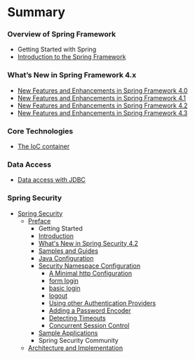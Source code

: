# Summary

### Overview of Spring Framework
- Getting Started with Spring
- [Introduction to the Spring Framework](/introduction/README.md)


### What’s New in Spring Framework 4.x
- [New Features and Enhancements in Spring Framework 4.0](/new-features-4.0/README.md)
- [New Features and Enhancements in Spring Framework 4.1](/new-features-4.1/README.md)
- [New Features and Enhancements in Spring Framework 4.2](/new-features-4.2/README.md)
- [New Features and Enhancements in Spring Framework 4.3](/new-features-4.3/README.md)


### Core Technologies
- [The IoC container](/ioc/README.md)


### Data Access
- [Data access with JDBC](/jdbc/README.md)


### Spring Security
- [Spring Security](/security/README.md)
  - [Preface](/security/preface/README.md)
    - Getting Started
    - [Introduction](/security/preface/introduction.md)
    - [What's New in Spring Security 4.2](/security/preface/new.md)
    - [Samples and Guides](/security/preface/samples.md)
    - [Java Configuration](/security/preface/jc.md)
    - [Security Namespace Configuration](/security/preface/ns-config/README.md)
      - [A Minimal http Configuration](/security/preface/ns-config/minimal-http.md)
      - [form login](/security/preface/ns-config/form-login.md)
      - [basic login](/security/preface/ns-config/basic-login.md)
      - [logout](/security/preface/ns-config/logout.md)
      - [Using other Authentication Providers](/security/preface/ns-config/authentication-provider.md)
      - [Adding a Password Encoder](/security/preface/ns-config/password-encoder.md)
      - [Detecting Timeouts](/security/preface/ns-config/invalid-session-url.md)
      - [Concurrent Session Control](/security/preface/ns-config/concurrency-control.md)
    - [Sample Applications](/security/preface/sample-apps.md)
    - Spring Security Community
  - [Architecture and Implementation](/security/overall-architecture/README.md)
